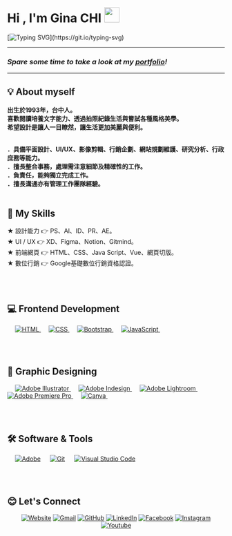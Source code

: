 <h1>Hi , I'm Gina CHI <img src="https://media.giphy.com/media/hvRJCLFzcasrR4ia7z/giphy.gif" width="35"></h1>

[![Typing SVG](https://readme-typing-svg.herokuapp.com?font=Noto+Sans+Traditional+Chinese&color=9F501B&width=800&lines=I+am+a+Designer%2C+Problem+Solver+and+a+Communicator.;%E2%80%8BLet's+Solve+problems+with+gorgeous%2C+user-centric+Design.)](https://git.io/typing-svg)
<hr/>
<h3><i>Spare some time to take a look at my <a href="https://gina12504.wixsite.com/website">portfolio</a>!</i></h3>
<hr/>

## 💡 About myself
<h4>	
出生於1993年，台中人。<br>
喜歡閱讀培養文字能力、透過拍照紀錄生活與嘗試各種風格美學。<br>
希望設計是讓人一目瞭然，讓生活更加美麗與便利。<br>
<br>

．具備平面設計、UI/UX、影像剪輯、行銷企劃、網站規劃維護、研究分析、行政庶務等能力。<br>
．擅長整合事務，處理需注意細節及精確性的工作。<br>
．負責任，能夠獨立完成工作。<br>
．擅長溝通亦有管理工作團隊經驗。<br>
<br>  
	
## 🚀 My Skills <br>
  
★ 設計能力 👉 PS、AI、ID、PR、AE。<br>
★ UI / UX 👉 XD、Figma、Notion、Gitmind。<br>
★ 前端網頁 👉 HTML、CSS、Java Script、Vue、網頁切版。<br>
★ 數位行銷 👉 Google基礎數位行銷資格認證。<br>

</h4>
<br>
<br>

## 💻 Frontend Development

<p align="left"> 
  &emsp; 
  <a href="https://www.w3.org/html/" target="_blank"> 
   <img alt="HTML" src="https://img.shields.io/badge/HTML5%20-%23E34F26.svg?logo=html5&logoColor=white">
  </a>   
  &emsp;
  <a href="https://www.w3schools.com/css/" target="_blank">
    <img alt="CSS" src="https://img.shields.io/badge/CSS%20-%231572B6.svg?logo=css3&logoColor=white">
  </a> 
   &emsp;
  <a href="https://getbootstrap.com" target="_blank"> 
    <img alt="Bootstrap" src="https://img.shields.io/badge/Bootstrap-%23563D7C.svg?style=flat&logo=bootstrap&logoColor=white"/>
  </a>
&emsp; 
   <a href="https://developer.mozilla.org/en-US/docs/Web/JavaScript" target="_blank"> 
     <img alt="JavaScript" src="https://img.shields.io/badge/JavaScript%20-%23F7DF1E.svg?logo=javascript&logoColor=black">
   </a>
  &emsp;
</p>

<br>  
<br>

## 🎨 Graphic Designing
<p align="left">
  &emsp;  
   <a href="https://www.adobe.com/in/products/illustrator.html" target="_blank"> 
    <img alt="Adobe Illustrator" src="https://img.shields.io/badge/Adobe%20Illustrator-FF9A00?style=flat&logo=adobe%20illustrator&logoColor=white"/>
  </a> 
 &emsp;  
  <a href="https://www.adobe.com/in/products/indesign.html" target="_blank"> 
    <img alt="Adobe Indesign" src="https://img.shields.io/badge/Adobe%20InDesign-FF3366?style=flat&logo=Adobe%20InDesign&logoColor=white"/> 
  </a> 
    &emsp;
  <a href="https://www.adobe.com/in/products/photoshop-lightroom.html" target="_blank"> 
    <img alt="Adobe Lightroom" src="https://img.shields.io/badge/Adobe%20Lightroom-31A8FF?style=flat&logo=Adobe%20Lightroom&logoColor=white"/>
  </a>
   &emsp;
  <a href="https://www.adobe.com/in/products/premiere.html" target="_blank"> 
   <img alt="Adobe Premiere Pro" src="https://img.shields.io/badge/Adobe%20Premiere%20Pro-9999FF?style=flate&logo=Adobe%20Premiere%20Pro&logoColor=white"/>
  </a>
    &emsp;
  <a href="#">
  	<img alt="Canva" src="https://img.shields.io/badge/Canva-%2300C4CC.svg?style=flat&logo=Canva&logoColor=white"/>
  </a>
&emsp; 
 </p>
<br>
<br>

## 🛠️ Software & Tools

<p>
  &emsp;
    <a href="#"><img alt="Adobe" src="https://img.shields.io/badge/Adobe%20-%23FF0000.svg?logo=adobe&logoColor=white"></a>
  &emsp;
    <a href="#"><img alt="Git" src="https://img.shields.io/badge/Git%20-%23F05033.svg?logo=git&logoColor=white"></a>
&emsp;
    <a href="#"><img alt="Visual Studio Code" src="https://img.shields.io/badge/Visual%20Studio%20Code-0078d7.svg?logo=visual-studio-code&logoColor=white"></a>
  &emsp;
</p>

<br>
<br>

## 😊 Let's Connect

<p align="center">
  <a href="https://gina12504.wixsite.com/website"><img src="https://img.icons8.com/bubbles/50/000000/web.png" alt="Website"/></a>
	<a href="mailto:gina12504@gmail.com"><img src="https://img.icons8.com/bubbles/50/000000/gmail.png" alt="Gmail"/></a>
	<a href="https://github.com/ChienchiaC"><img src="https://img.icons8.com/bubbles/50/000000/github.png" alt="GitHub"/></a>
	<a href="https://linkedin.com/in/chien-chia-chi-44104392/"><img src="https://img.icons8.com/bubbles/50/000000/linkedin.png" alt="LinkedIn"/></a>
	<a href="https://www.facebook.com/chienchia.chi.7"><img src="https://img.icons8.com/bubbles/50/000000/facebook-new.png" alt="Facebook"/></a>
	<a href="https://instagram.com/chienchia.chi"><img src="https://img.icons8.com/bubbles/50/000000/instagram.png" alt="Instagram"/></a>
	<a href="https://youtube.com/playlist?list=PLuTDV7aiIg2lWajRIVJ8XoXSZlZb9HHWS"><img src="https://img.icons8.com/bubbles/50/000000/youtube.png" alt="Youtube"/></a>
	
</p>

<!--img align="right" alt="Coding" width="450" src="https://camo.githubusercontent.com/6607041227d81f650340ff070cc2843518acad359b57e5bb054a9fb7127aa041/68747470733a2f2f63646e2e6472696262626c652e636f6d2f75736572732f323634363432332f73637265656e73686f74732f353530373139362f636f6d70757465722e676966" data-canonical-src="https://cdn.dribbble.com/users/2646423/screenshots/5507196/computer.gif" style="max-width:100%;"/-->

